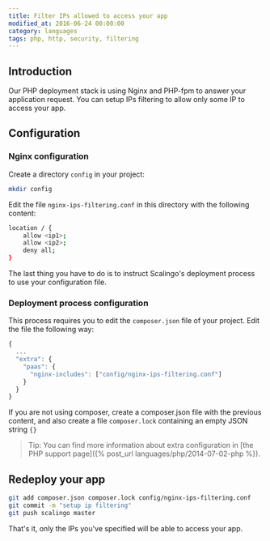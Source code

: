 ```yaml
---
title: Filter IPs allowed to access your app
modified_at: 2016-06-24 00:00:00
category: languages
tags: php, http, security, filtering
---
```


## Introduction

Our PHP deployment stack is using Nginx and PHP-fpm to answer your application request.
You can setup IPs filtering to allow only some IP to access your app.

## Configuration

### Nginx configuration

Create a directory `config` in your project:

```bash
mkdir config
```

Edit the file `nginx-ips-filtering.conf` in this directory with the following content:

```bash
location / {
    allow <ip1>;
    allow <ip2>;
    deny all;
}
```

The last thing you have to do is to instruct Scalingo's deployment process to
use your configuration file.

### Deployment process configuration

This process requires you to edit the `composer.json` file of your project.
Edit the file the following way:

```javascript
{
  ...
  "extra": {
    "paas": {
      "nginx-includes": ["config/nginx-ips-filtering.conf"]
    }
  }
}
```

If you are not using composer, create a composer.json file with the previous content, and also create
a file `composer.lock` containing an empty JSON string `{}`

> Tip: You can find more information about extra configuration in [the PHP support page]({% post_url languages/php/2014-07-02-php %}).


## Redeploy your app

```bash
git add composer.json composer.lock config/nginx-ips-filtering.conf
git commit -m "setup ip filtering"
git push scalingo master
```

That's it, only the IPs you've specified will be able to access your app.
